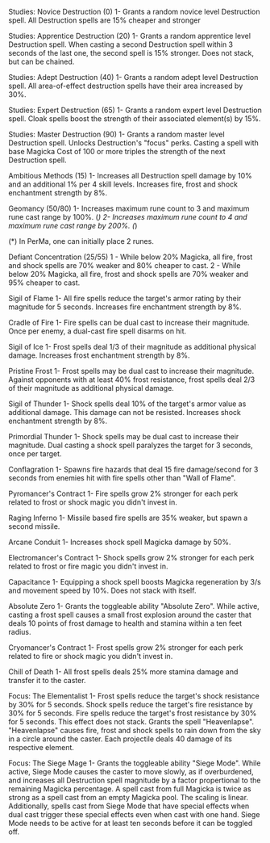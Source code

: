 Studies: Novice Destruction (0)
1- Grants a random novice level Destruction spell. All Destruction spells are 15% cheaper and stronger

Studies: Apprentice Destruction (20)
1- Grants a random apprentice level Destruction spell. When casting a second Destruction spell within 3 seconds of the last one, the second spell is 15% stronger. Does not stack, but can be chained.

Studies: Adept Destruction (40)
1- Grants a random adept level Destruction spell. All area-of-effect destruction spells have their area increased by 30%.

Studies: Expert Destruction (65)
1- Grants a random expert level Destruction spell. Cloak spells boost the strength of their associated element(s) by 15%.

Studies: Master Destruction (90)
1- Grants a random master level Destruction spell. Unlocks Destruction's "focus" perks. Casting a spell with base Magicka Cost of 100 or more triples the strength of the next Destruction spell.

Ambitious Methods (15)
1- Increases all Destruction spell damage by 10% and an additional 1% per 4 skill levels. Increases fire, frost and shock enchantment strength by 8%.

Geomancy (50/80)
1- Increases maximum rune count to 3 and maximum rune cast range by 100%. (*)
2- Increases maximum rune count to 4 and maximum rune cast range by 200%. (*)

(*) In PerMa, one can initially place 2 runes.


Defiant Concentration (25/55)
1 - While below 20% Magicka, all fire, frost and shock spells are 70% weaker and 80% cheaper to cast.
2 - While below 20% Magicka, all fire, frost and shock spells are 70% weaker and 95% cheaper to cast.

Sigil of Flame
1- All fire spells reduce the target's armor rating by their magnitude for 5 seconds. Increases fire enchantment strength by 8%.

Cradle of Fire
1- Fire spells can be dual cast to increase their magnitude. Once per enemy, a dual-cast
	fire spell disarms on hit.

Sigil of Ice
1- Frost spells deal 1/3 of their magnitude as additional physical damage. Increases frost enchantment strength by 8%.

Pristine Frost
1- Frost spells may be dual cast to increase their magnitude. Against opponents with at 
	least 40% frost resistance, frost spells deal 2/3 of their magnitude as additional 
	physical damage.

Sigil of Thunder
1- Shock spells deal 10% of the target's armor value as additional damage. This damage can not be resisted. Increases shock enchantment strength by 8%.

Primordial Thunder
1- Shock spells may be dual cast to increase their magnitude. Dual casting a shock spell paralyzes the target for 3 seconds, once per target.

Conflagration
1- Spawns fire hazards that deal 15 fire damage/second for 3 seconds from enemies hit with fire spells other than "Wall of Flame".

Pyromancer's Contract
1- Fire spells grow 2% stronger for each perk related to frost or shock magic you didn't
	invest in.

Raging Inferno
1- Missile based fire spells are 35% weaker, but spawn a second missile.

Arcane Conduit
1- Increases shock spell Magicka damage by 50%.

Electromancer's Contract
1- Shock spells grow 2% stronger for each perk related to frost or fire magic you didn't
	invest in.

Capacitance
1- Equipping a shock spell boosts Magicka regeneration by 3/s and movement 
	speed by 10%. Does not stack with itself.
	
Absolute Zero
1- Grants the toggleable ability "Absolute Zero". While active, casting a frost spell causes a small frost explosion around the caster that deals 10 points of frost damage to health and stamina within a ten feet radius.

Cryomancer's Contract
1- Frost spells grow 2% stronger for each perk related to fire or shock magic you didn't
	invest in.

Chill of Death
1- All frost spells deals 25% more stamina damage and transfer it to the caster.

Focus: The Elementalist
1- Frost spells reduce the target's shock resistance by 30% for 5 seconds. Shock spells
	reduce the target's fire resistance by 30% for 5 seconds. Fire spells reduce the 
	target's frost resistance by 30% for 5 seconds. This effect does not stack. Grants
	the spell "Heavenlapse".
	"Heavenlapse" causes fire, frost and shock spells to rain down from the sky in a circle
	around the caster. Each projectile deals 40 damage of its respective element.

Focus: The Siege Mage
1- Grants the toggleable ability "Siege Mode". While active, Siege Mode causes the caster
	to move slowly, as if overburdened, and increases all Destruction spell magnitude by
	a factor propertional to the remaining Magicka percentage. A spell cast from full Magicka
	is twice as strong as a spell cast from an empty Magicka pool. The scaling is linear.
	Additionally, spells cast from Siege Mode that have special effects when dual cast
	trigger these special effects even when cast with one hand.
	Siege Mode needs to be active for at least ten seconds before it can be toggled off.

